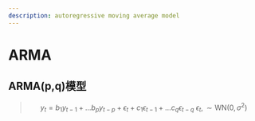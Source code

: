 ```yaml
---
description: autoregressive moving average model
---
```


# ARMA

## ARMA(p,q)模型

> $$\displaystyle y_t = b_1 y_{t-1} + \dots b_py_{t-p} + \epsilon_t + c_1 \epsilon_{t-1} + \dots c_q\epsilon_{t-q} ~ \epsilon_t, \sim \text{WN}(0, \sigma^2)$$
